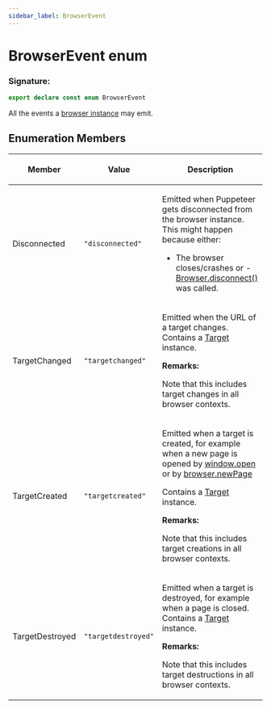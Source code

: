 ```yaml
---
sidebar_label: BrowserEvent
---
```


# BrowserEvent enum

### Signature:

```typescript
export declare const enum BrowserEvent
```

All the events a [browser instance](./puppeteer.browser.md) may emit.

## Enumeration Members

<table><thead><tr><th>

Member

</th><th>

Value

</th><th>

Description

</th></tr></thead>
<tbody><tr><td>

Disconnected

</td><td>

`"disconnected"`

</td><td>

Emitted when Puppeteer gets disconnected from the browser instance. This might happen because either:

- The browser closes/crashes or - [Browser.disconnect()](./puppeteer.browser.disconnect.md) was called.

</td></tr>
<tr><td>

TargetChanged

</td><td>

`"targetchanged"`

</td><td>

Emitted when the URL of a target changes. Contains a [Target](./puppeteer.target.md) instance.

**Remarks:**

Note that this includes target changes in all browser contexts.

</td></tr>
<tr><td>

TargetCreated

</td><td>

`"targetcreated"`

</td><td>

Emitted when a target is created, for example when a new page is opened by [window.open](https://developer.mozilla.org/en-US/docs/Web/API/Window/open) or by [browser.newPage](./puppeteer.browser.newpage.md)

Contains a [Target](./puppeteer.target.md) instance.

**Remarks:**

Note that this includes target creations in all browser contexts.

</td></tr>
<tr><td>

TargetDestroyed

</td><td>

`"targetdestroyed"`

</td><td>

Emitted when a target is destroyed, for example when a page is closed. Contains a [Target](./puppeteer.target.md) instance.

**Remarks:**

Note that this includes target destructions in all browser contexts.

</td></tr>
</tbody></table>
